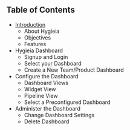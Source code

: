 Table of Contents
-----------------
- [Introduction](Introduction.md) 
  - About Hygieia
  - Objectives
  - Features
- Hygieia Dashboard
  - Signup and Login
  - Select your Dashboard
  - Create a New Team/Product Dashboard
- Configure the Dashboard
  - Dashboard Views
  - Widget View
  - Pipeline View
  - Select a Preconfigured Dashboard
- Administer the Dashboard
  - Change Dashboard Settings
  - Delete Dashboard
